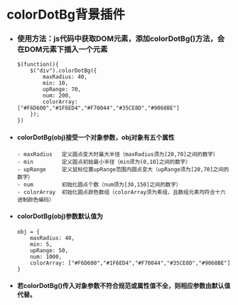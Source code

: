# colorDotBg背景插件
* ### 使用方法：js代码中获取DOM元素，添加colorDotBg()方法，会在DOM元素下插入一个<canvas>元素
    ```
    $(function(){
        $("div").colorDotBg({
            maxRadius: 40,
            min: 10,
            upRange: 70,
            num: 200,
            colorArray: ["#F6D600","#1F6ED4","#F70044","#35CE8D","#9068BE"]
        });
    })
    ```
* #### colorDotBg(obj)接受一个对象参数，obj对象有五个属性
    ```
    - maxRadius   定义圆点变大时最大半径（maxRadius须为[20,70]之间的数字） 
    - min         定义圆点初始最小半径（min须为(0,10]之间的数字）
    - upRange     定义鼠标位置upRange范围内圆点变大（upRange须为[20,70]之间的数字）
    - num         初始化圆点个数（num须为[30,150]之间的数字）
    - colorArray  初始化圆点颜色数组（colorArray须为素组，且数组元素均符合十六进制颜色编码）
    ```

* #### colorDotBg(obj)参数默认值为    
    ```
    obj = {
        maxRadius: 40,  
        min: 5,         
        upRange: 50,   
        num: 1000,     
        colorArray: ["#F6D600","#1F6ED4","#F70044","#35CE8D","#9068BE"]
    }
    ```
* #### 若colorDotBg()传入对象参数不符合规范或属性值不全，则相应参数由默认值代替。